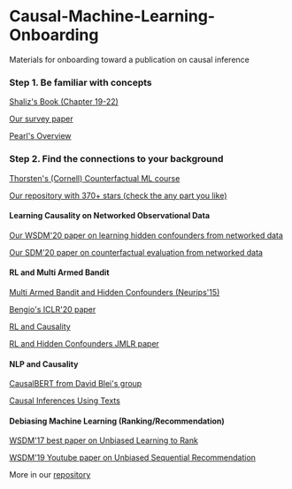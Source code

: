 # Causal-Machine-Learning-Onboarding
Materials for onboarding toward a publication on causal inference

### Step 1. Be familiar with concepts
[Shaliz's Book (Chapter 19-22)](https://www.stat.cmu.edu/~cshalizi/ADAfaEPoV/ADAfaEPoV.pdf)

[Our survey paper](https://arxiv.org/pdf/1809.09337)

[Pearl's Overview](https://ftp.cs.ucla.edu/pub/stat_ser/r350.pdf)


### Step 2. Find the connections to your background

[Thorsten's (Cornell) Counterfactual ML course](https://www.cs.cornell.edu/courses/cs7792/2018fa/)

[Our repository with 370+ stars (check the any part you like)](https://github.com/rguo12/awesome-causality-algorithms)

#### Learning Causality on Networked Observational Data

[Our WSDM'20 paper on learning hidden confounders from networked data](https://github.com/rguo12/network-deconfounder-wsdm20)

[Our SDM'20 paper on counterfactual evaluation from networked data](https://arxiv.org/pdf/1912.10536)

#### RL and Multi Armed Bandit
[Multi Armed Bandit and Hidden Confounders (Neurips'15)](https://ftp.cs.ucla.edu/pub/stat_ser/r460.pdf)

[Bengio's ICLR'20 paper](https://arxiv.org/abs/1901.10912)

[RL and Causality](http://gershmanlab.webfactional.com/pubs/RL_causal.pdf)

[RL and Hidden Confounders JMLR paper](https://arxiv.org/pdf/1812.10576)

#### NLP and Causality
[CausalBERT from David Blei's group](https://arxiv.org/pdf/1905.12741.pdf)

[Causal Inferences Using Texts](https://arxiv.org/pdf/1802.02163.pdf)

#### Debiasing Machine Learning (Ranking/Recommendation)
[WSDM'17 best paper on Unbiased Learning to Rank](https://dl.acm.org/ft_gateway.cfm?id=3018699&type=pdf)

[WSDM'19 Youtube paper on Unbiased Sequential Recommendation](https://arxiv.org/abs/1812.02353)

More in our [repository](https://github.com/rguo12/awesome-causality-algorithms)

